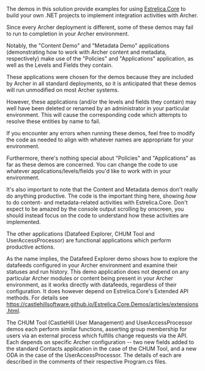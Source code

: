 The demos in this solution provide examples for using <a href="https://castlehillsoftware.github.io/Estrelica.Core.Demos/index.html" target="_blank">Estrelica.Core</a> to build your own .NET projects to implement integration activities with Archer.

Since every Archer deployment is different, some of these demos may fail to run to completion in your Archer environment.

Notably, the "Content Demo" and "Metadata Demo" applications (demonstrating how to work with Archer content and metadata, respectively) make use of the "Policies" and "Applications" application, as well as the Levels and Fields they contain.

These applications were chosen for the demos because they are included by Archer in all standard deployments, so it is anticipated that these demos will run unmodified on most Archer systems.

However, these applications (and/or the levels and fields they contain) may well have been deleted or renamed by an administrator in your particular environment.  This will cause the corresponding code which attempts to resolve these entities by name to fail.

If you encounter any errors when running these demos, feel free to modify the code as needed to align with whatever names are appropriate for your environment.

Furthermore, there's nothing special about "Policies" and "Applications" as far as these demos are concerned.  You can change the code to use whatever applications/levels/fields you'd like to work with in your environment.

It's also important to note that the Content and Metadata demos don't really do anything productive.  The code is the important thing here, showing *how* to do content- and metadata-related activities with Estrelica.Core.  Don't expect to be amazed by the console output scrolling by onscreen, you should instead focus on the code to understand how these activities are implemented.

The other applications (Datafeed Explorer, CHUM Tool and UserAccessProcessor) are functional applications which perform productive actions.

As the name implies, the Datafeed Explorer demo shows how to explore the datafeeds configured in your Archer environment and examine their statuses and run history.  This demo application does not depend on any particular Archer modules or content being present in your Archer environment, as it works directly with datafeeds, regardless of their configuration.  It does however depend on Estrelica.Core's Extended API methods.  For details see https://castlehillsoftware.github.io/Estrelica.Core.Demos/articles/extensions.html.

The CHUM Tool (CastleHill User Management) and UserAccessProcessor demos each perform similar functions, asserting group membership for users via an external process which fulfills change requests via the API.  Each depends on specific Archer configuration -- two new fields added to the standard Contacts application in the case of the CHUM Tool, and a new ODA in the case of the UserAccessProcessor.  The details of each are described in the comments of their respective Program.cs files.